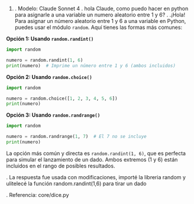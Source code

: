 1) . Modelo: Claude Sonnet 4
. hola Claude, como puedo hacer en python para asignarle a una variable un numero aleatorio entre 1 y 6?
.
.¡Hola! Para asignar un número aleatorio entre 1 y 6 a una variable en Python, puedes usar el módulo `random`. Aquí tienes las formas más comunes:

**Opción 1: Usando `random.randint()`**
```python
import random

numero = random.randint(1, 6)
print(numero)  # Imprime un número entre 1 y 6 (ambos incluidos)
```

**Opción 2: Usando `random.choice()`**
```python
import random

numero = random.choice([1, 2, 3, 4, 5, 6])
print(numero)
```

**Opción 3: Usando `random.randrange()`**
```python
import random

numero = random.randrange(1, 7)  # El 7 no se incluye
print(numero)
```

La opción más común y directa es `random.randint(1, 6)`, que es perfecta para simular el lanzamiento de un dado. Ambos extremos (1 y 6) están incluidos en el rango de posibles resultados.

. La respuesta fue usada con modificaciones, importé la libreria random y ulitelecé la función random.randint(1,6) para tirar un dado

. Referencia: core/dice.py


